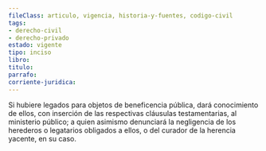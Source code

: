 ```yaml
---
fileClass: articulo, vigencia, historia-y-fuentes, codigo-civil
tags:
- derecho-civil
- derecho-privado
estado: vigente
tipo: inciso
libro:
titulo:
parrafo:
corriente-juridica:
---
```

Si hubiere legados para objetos de beneficencia pública, dará conocimiento de ellos, con inserción de las respectivas cláusulas testamentarias, al ministerio público; a quien asimismo denunciará la negligencia de los herederos o legatarios obligados a ellos, o del curador de la herencia yacente, en su caso.